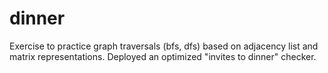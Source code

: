 # dinner

Exercise to practice graph traversals (bfs, dfs) based on adjacency list and matrix representations. Deployed an optimized "invites to dinner" checker.
